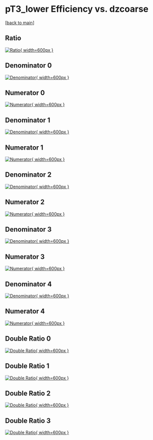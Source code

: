 # pT3_lower Efficiency vs. dzcoarse

[[back to main](./)]



## Ratio

[![Ratio](../mtv/var/pT3_lower_xtr_11_0_eff_dzcoarse.png){ width=600px }](../mtv/var/pT3_lower_xtr_11_0_eff_dzcoarse.pdf)

## Denominator 0

[![Denominator](../mtv/den/pT3_lower_xtr_11_0_eff_dzcoarse_den0.png){ width=600px }](../mtv/den/pT3_lower_xtr_11_0_eff_dzcoarse_den0.pdf)

## Numerator 0

[![Numerator](../mtv/num/pT3_lower_xtr_11_0_eff_dzcoarse_num0.png){ width=600px }](../mtv/num/pT3_lower_xtr_11_0_eff_dzcoarse_num0.pdf)

## Denominator 1

[![Denominator](../mtv/den/pT3_lower_xtr_11_0_eff_dzcoarse_den1.png){ width=600px }](../mtv/den/pT3_lower_xtr_11_0_eff_dzcoarse_den1.pdf)

## Numerator 1

[![Numerator](../mtv/num/pT3_lower_xtr_11_0_eff_dzcoarse_num1.png){ width=600px }](../mtv/num/pT3_lower_xtr_11_0_eff_dzcoarse_num1.pdf)

## Denominator 2

[![Denominator](../mtv/den/pT3_lower_xtr_11_0_eff_dzcoarse_den2.png){ width=600px }](../mtv/den/pT3_lower_xtr_11_0_eff_dzcoarse_den2.pdf)

## Numerator 2

[![Numerator](../mtv/num/pT3_lower_xtr_11_0_eff_dzcoarse_num2.png){ width=600px }](../mtv/num/pT3_lower_xtr_11_0_eff_dzcoarse_num2.pdf)

## Denominator 3

[![Denominator](../mtv/den/pT3_lower_xtr_11_0_eff_dzcoarse_den3.png){ width=600px }](../mtv/den/pT3_lower_xtr_11_0_eff_dzcoarse_den3.pdf)

## Numerator 3

[![Numerator](../mtv/num/pT3_lower_xtr_11_0_eff_dzcoarse_num3.png){ width=600px }](../mtv/num/pT3_lower_xtr_11_0_eff_dzcoarse_num3.pdf)

## Denominator 4

[![Denominator](../mtv/den/pT3_lower_xtr_11_0_eff_dzcoarse_den4.png){ width=600px }](../mtv/den/pT3_lower_xtr_11_0_eff_dzcoarse_den4.pdf)

## Numerator 4

[![Numerator](../mtv/num/pT3_lower_xtr_11_0_eff_dzcoarse_num4.png){ width=600px }](../mtv/num/pT3_lower_xtr_11_0_eff_dzcoarse_num4.pdf)

## Double Ratio 0

[![Double Ratio](../mtv/ratio/pT3_lower_xtr_11_0_eff_dzcoarse_ratio0.png){ width=600px }](../mtv/ratio/pT3_lower_xtr_11_0_eff_dzcoarse_ratio0.pdf)

## Double Ratio 1

[![Double Ratio](../mtv/ratio/pT3_lower_xtr_11_0_eff_dzcoarse_ratio1.png){ width=600px }](../mtv/ratio/pT3_lower_xtr_11_0_eff_dzcoarse_ratio1.pdf)

## Double Ratio 2

[![Double Ratio](../mtv/ratio/pT3_lower_xtr_11_0_eff_dzcoarse_ratio2.png){ width=600px }](../mtv/ratio/pT3_lower_xtr_11_0_eff_dzcoarse_ratio2.pdf)

## Double Ratio 3

[![Double Ratio](../mtv/ratio/pT3_lower_xtr_11_0_eff_dzcoarse_ratio3.png){ width=600px }](../mtv/ratio/pT3_lower_xtr_11_0_eff_dzcoarse_ratio3.pdf)

